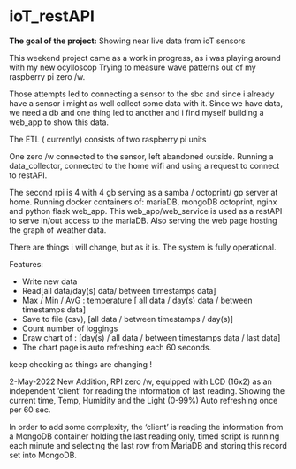 # ioT_restAPI
**The goal of the project:**
Showing near live data from ioT sensors



This weekend project came as a work in progress, as i was playing around with my new ocylloscop
Trying to measure wave patterns out of my raspberry pi zero /w.

Those attempts led to connecting a sensor to the sbc and since i already have a sensor i might as well collect some data with it.
Since we have data, we need a db and one thing led to another and i find myself building a web_app to show this data.

The ETL ( currently) consists of two raspberry pi units 

One zero /w connected to the sensor, left abandoned outside. Running a data_collector, connected to the home wifi and using a request to connect to restAPI.

The second rpi is 4 with 4 gb serving as a samba / octoprint/ gp server at home.
Running docker containers of: mariaDB, mongoDB octoprint, nginx and python flask web_app.
This web_app/web_service is used as a restAPI to serve in/out access to the mariaDB.
Also serving the web page hosting the graph of weather data.

There are things i will change, but as it is. The system is fully operational.

Features:
* Write new data
* Read[all data/day(s) data/ between timestamps data]
* Max / Min / AvG : temperature [ all data / day(s) data / between timestamps data]
* Save to file (csv), [all data / between timestamps / day(s)]
* Count number of loggings 
* Draw chart of : [day(s) / all data / between timestamps data / last data]
* The chart page is auto refreshing each 60 seconds.

keep checking as things are changing !


2-May-2022
New Addition, RPI zero /w,  equipped with LCD (16x2) as an independent ‘client’ for reading the information of last reading.
Showing the current time, Temp, Humidity and the Light (0-99%)
Auto refreshing once per 60 sec.

In order to add some complexity, the ‘client’ is reading the information from a MongoDB container holding the last reading only, timed script is running each minute and selecting the last row from MariaDB and storing this record set into MongoDB.
